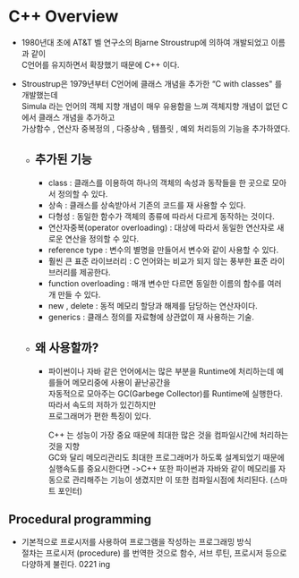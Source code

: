 # C++ Overview

- 1980년대 초에 AT&T 벨 연구소의 Bjarne Stroustrup에 의하여 개발되었고 이름과 같이  
  C언어를 유지하면서 확장했기 때문에 C++ 이다.

- Stroustrup은 1979년부터 C언어에 클래스 개념을 추가한 “C with classes" 를 개발했는데  
  Simula 라는 언어의 객체 지향 개념이 매우 유용함을 느껴 객체지향 개념이 없던 C에서 클래스 개념을 추가하고  
  가상함수 , 연산자 중복정의 , 다중상속 , 템플릿 , 예외 처리등의 기능을 추가하였다.

  - ## 추가된 기능

    - class : 클래스를 이용하여 하나의 객체의 속성과 동작들을 한 곳으로 모아서 정의할 수 있다.
    - 상속 : 클래스를 상속받아서 기존의 코드를 재 사용할 수 있다.
    - 다형성 : 동일한 함수가 객체의 종류에 따라서 다르게 동작하는 것이다.
    - 연산자중복(operator overloading) : 대상에 따라서 동일한 연산자로 새로운 연산을 정의할 수 있다.
    - reference type : 변수의 별명을 만들어서 변수와 같이 사용할 수 있다.
    - 훨씬 큰 표준 라이브러리 : C 언어와는 비교가 되지 않는 풍부한 표준 라이브러리를 제공한다.
    - function overloading : 매개 변수만 다르면 동일한 이름의 함수를 여러 개 만들 수 있다.
    - new , delete : 동적 메모리 할당과 해제를 담당하는 연산자이다.
    - generics : 클래스 정의를 자료형에 상관없이 재 사용하는 기술.

  - ## 왜 사용할까?

    - 파이썬이나 자바 같은 언어에서는 많은 부분을 Runtime에 처리하는데 예를들어 메모리중에 사용이 끝난공간을  
      자동적으로 모아주는 GC(Garbege Collector)를 Runtime에 실행한다. 따라서 속도의 저하가 있긴하지만  
      프로그래머가 편한 특징이 있다.

      C++ 는 성능이 가장 중요 때문에 최대한 많은 것을 컴파일시간에 처리하는 것을 지향  
      GC와 달리 메모리관리도 최대한 프로그래머가 하도록 설계되었기 때문에 실행속도를 중요시한다면 ->C++
      또한 파이썬과 자바와 같이 메모리를 자동으로 관리해주는 기능이 생겼지만 이 또한 컴파일시점에 처리된다. (스마트 포인터)

## Procedural programming

- 기본적으로 프로시저를 사용하여 프로그램을 작성하는 프로그래밍 방식  
  절차는 프로시저 (procedure) 를 번역한 것으로 함수, 서브 루틴, 프로시저 등으로 다양하게 불린다.
  0221 ing

